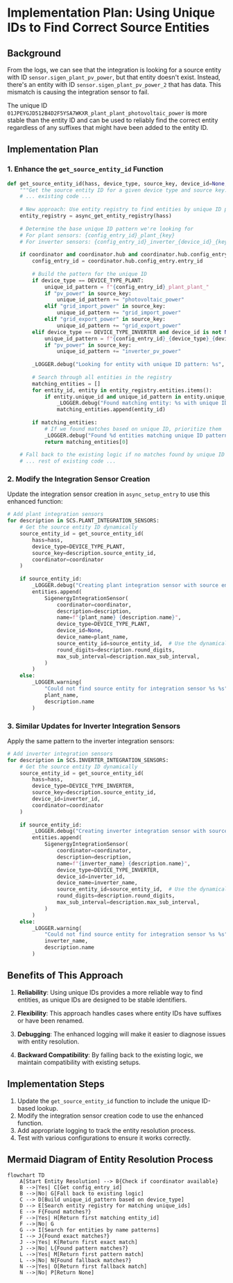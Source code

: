 # Implementation Plan: Using Unique IDs to Find Correct Source Entities

## Background
From the logs, we can see that the integration is looking for a source entity with ID `sensor.sigen_plant_pv_power`, but that entity doesn't exist. Instead, there's an entity with ID `sensor.sigen_plant_pv_power_2` that has data. This mismatch is causing the integration sensor to fail.

The unique ID `01JPEYGJD512B4D2F5YSA7WKXR_plant_plant_photovoltaic_power` is more stable than the entity ID and can be used to reliably find the correct entity regardless of any suffixes that might have been added to the entity ID.

## Implementation Plan

### 1. Enhance the `get_source_entity_id` Function

```python
def get_source_entity_id(hass, device_type, source_key, device_id=None, coordinator=None):
    """Get the source entity ID for a given device type and source key."""
    # ... existing code ...
    
    # New approach: Use entity registry to find entities by unique ID pattern
    entity_registry = async_get_entity_registry(hass)
    
    # Determine the base unique ID pattern we're looking for
    # For plant sensors: {config_entry_id}_plant_{key}
    # For inverter sensors: {config_entry_id}_inverter_{device_id}_{key}
    
    if coordinator and coordinator.hub and coordinator.hub.config_entry:
        config_entry_id = coordinator.hub.config_entry.entry_id
        
        # Build the pattern for the unique ID
        if device_type == DEVICE_TYPE_PLANT:
            unique_id_pattern = f"{config_entry_id}_plant_plant_"
            if "pv_power" in source_key:
                unique_id_pattern += "photovoltaic_power"
            elif "grid_import_power" in source_key:
                unique_id_pattern += "grid_import_power"
            elif "grid_export_power" in source_key:
                unique_id_pattern += "grid_export_power"
        elif device_type == DEVICE_TYPE_INVERTER and device_id is not None:
            unique_id_pattern = f"{config_entry_id}_{device_type}_{device_id}_"
            if "pv_power" in source_key:
                unique_id_pattern += "inverter_pv_power"
        
        _LOGGER.debug("Looking for entity with unique ID pattern: %s", unique_id_pattern)
        
        # Search through all entities in the registry
        matching_entities = []
        for entity_id, entity in entity_registry.entities.items():
            if entity.unique_id and unique_id_pattern in entity.unique_id:
                _LOGGER.debug("Found matching entity: %s with unique ID: %s", entity_id, entity.unique_id)
                matching_entities.append(entity_id)
        
        if matching_entities:
            # If we found matches based on unique ID, prioritize them
            _LOGGER.debug("Found %d entities matching unique ID pattern", len(matching_entities))
            return matching_entities[0]
    
    # Fall back to the existing logic if no matches found by unique ID
    # ... rest of existing code ...
```

### 2. Modify the Integration Sensor Creation

Update the integration sensor creation in `async_setup_entry` to use this enhanced function:

```python
# Add plant integration sensors
for description in SCS.PLANT_INTEGRATION_SENSORS:
    # Get the source entity ID dynamically
    source_entity_id = get_source_entity_id(
        hass=hass,
        device_type=DEVICE_TYPE_PLANT,
        source_key=description.source_entity_id,
        coordinator=coordinator
    )
    
    if source_entity_id:
        _LOGGER.debug("Creating plant integration sensor with source entity ID: %s", source_entity_id)
        entities.append(
            SigenergyIntegrationSensor(
                coordinator=coordinator,
                description=description,
                name=f"{plant_name} {description.name}",
                device_type=DEVICE_TYPE_PLANT,
                device_id=None,
                device_name=plant_name,
                source_entity_id=source_entity_id,  # Use the dynamically found entity ID
                round_digits=description.round_digits,
                max_sub_interval=description.max_sub_interval,
            )
        )
    else:
        _LOGGER.warning(
            "Could not find source entity for integration sensor %s %s",
            plant_name,
            description.name
        )
```

### 3. Similar Updates for Inverter Integration Sensors

Apply the same pattern to the inverter integration sensors:

```python
# Add inverter integration sensors
for description in SCS.INVERTER_INTEGRATION_SENSORS:
    # Get the source entity ID dynamically
    source_entity_id = get_source_entity_id(
        hass=hass,
        device_type=DEVICE_TYPE_INVERTER,
        source_key=description.source_entity_id,
        device_id=inverter_id,
        coordinator=coordinator
    )
    
    if source_entity_id:
        _LOGGER.debug("Creating inverter integration sensor with source entity ID: %s", source_entity_id)
        entities.append(
            SigenergyIntegrationSensor(
                coordinator=coordinator,
                description=description,
                name=f"{inverter_name} {description.name}",
                device_type=DEVICE_TYPE_INVERTER,
                device_id=inverter_id,
                device_name=inverter_name,
                source_entity_id=source_entity_id,  # Use the dynamically found entity ID
                round_digits=description.round_digits,
                max_sub_interval=description.max_sub_interval,
            )
        )
    else:
        _LOGGER.warning(
            "Could not find source entity for integration sensor %s %s",
            inverter_name,
            description.name
        )
```

## Benefits of This Approach

1. **Reliability**: Using unique IDs provides a more reliable way to find entities, as unique IDs are designed to be stable identifiers.

2. **Flexibility**: This approach handles cases where entity IDs have suffixes or have been renamed.

3. **Debugging**: The enhanced logging will make it easier to diagnose issues with entity resolution.

4. **Backward Compatibility**: By falling back to the existing logic, we maintain compatibility with existing setups.

## Implementation Steps

1. Update the `get_source_entity_id` function to include the unique ID-based lookup.
2. Modify the integration sensor creation code to use the enhanced function.
3. Add appropriate logging to track the entity resolution process.
4. Test with various configurations to ensure it works correctly.

## Mermaid Diagram of Entity Resolution Process

```mermaid
flowchart TD
    A[Start Entity Resolution] --> B{Check if coordinator available}
    B -->|Yes| C[Get config_entry_id]
    B -->|No| G[Fall back to existing logic]
    C --> D[Build unique_id_pattern based on device_type]
    D --> E[Search entity registry for matching unique_ids]
    E --> F{Found matches?}
    F -->|Yes| H[Return first matching entity_id]
    F -->|No| G
    G --> I[Search for entities by name patterns]
    I --> J{Found exact matches?}
    J -->|Yes| K[Return first exact match]
    J -->|No| L{Found pattern matches?}
    L -->|Yes| M[Return first pattern match]
    L -->|No| N{Found fallback matches?}
    N -->|Yes| O[Return first fallback match]
    N -->|No| P[Return None]